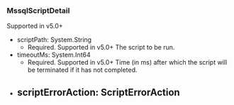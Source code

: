 ### MssqlScriptDetail
Supported in v5.0+

- scriptPath: System.String
  - Required. Supported in v5.0+
  The script to be run.
- timeoutMs: System.Int64
  - Required. Supported in v5.0+
  Time (in ms) after which the script will be terminated if it has not completed.
- scriptErrorAction: ScriptErrorAction
  - 
